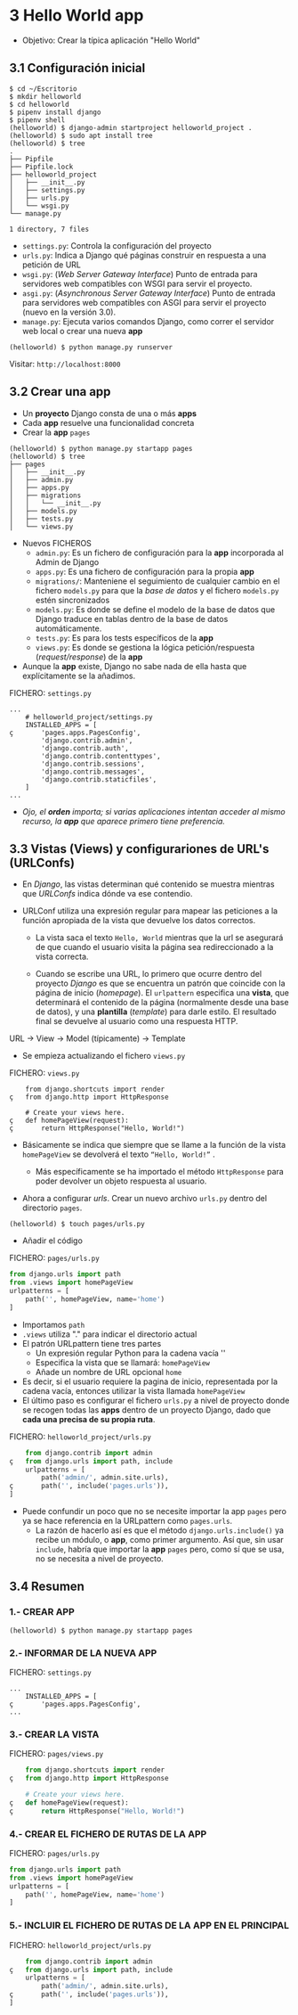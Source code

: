 # 3 Hello World app

- Objetivo: Crear la típica aplicación "Hello World"

## 3.1 Configuración inicial

```
$ cd ~/Escritorio
$ mkdir helloworld
$ cd helloworld
$ pipenv install django
$ pipenv shell
(helloworld) $ django-admin startproject helloworld_project .
(helloworld) $ sudo apt install tree
(helloworld) $ tree
.
├── Pipfile
├── Pipfile.lock
├── helloworld_project
│   ├── __init__.py
│   ├── settings.py
│   ├── urls.py
│   └── wsgi.py
└── manage.py

1 directory, 7 files
```

- `settings.py`: Controla la configuración del proyecto
- `urls.py`: Indica a Django qué páginas construir en respuesta a una petición de URL
- `wsgi.py`: (*Web Server Gateway Interface*) Punto de entrada para servidores web compatibles con WSGI para servir el proyecto.
- `asgi.py`: (*Asynchronous Server Gateway Interface*) Punto de entrada para servidores web compatibles con ASGI para servir el proyecto (nuevo en la versión 3.0).
- `manage.py`: Ejecuta varios comandos Django, como correr el servidor web local o crear una nueva **app**

```
(helloworld) $ python manage.py runserver
```

 Visitar: `http://localhost:8000`

## 3.2 Crear una **app**

- Un **proyecto** Django consta de una o más **apps**
- Cada **app** resuelve una funcionalidad concreta
- Crear la **app** `pages`

```
(helloworld) $ python manage.py startapp pages
(helloworld) $ tree
├── pages
│   ├── __init__.py
│   ├── admin.py
│   ├── apps.py
│   ├── migrations
│   │   └── __init__.py
│   ├── models.py
│   ├── tests.py
│   └── views.py
```

- Nuevos FICHEROS 
  - `admin.py`: Es un fichero de configuración para la **app** incorporada al Admin de Django
  - `apps.py`: Es una fichero de configuración para la propia **app**
  - `migrations/`: Manteniene el seguimiento de cualquier cambio en el fichero `models.py` para que la *base de datos* y el fichero `models.py` estén sincronizados
  - `models.py`: Es donde se define el modelo de la base de datos que Django traduce en tablas dentro de la base de datos automáticamente.
  - `tests.py`: Es para los tests específicos de la **app**
  - `views.py`: Es donde se gestiona la lógica petición/respuesta (*request/response*) de la **app**
- Aunque la **app** existe, Django no sabe nada de ella hasta que explícitamente se la añadimos.

 FICHERO: `settings.py` 

```
...
    # helloworld_project/settings.py
    INSTALLED_APPS = [
ç       'pages.apps.PagesConfig',
        'django.contrib.admin',
        'django.contrib.auth',
        'django.contrib.contenttypes',
        'django.contrib.sessions',
        'django.contrib.messages',
        'django.contrib.staticfiles',
    ]
...
```

- _Ojo, el **orden** importa; si varias aplicaciones intentan acceder al mismo recurso, la **app** que aparece primero tiene preferencia._

## 3.3 Vistas (Views) y configurariones de URL's (URLConfs)

- En *Django*, las vistas determinan qué contenido se muestra mientras que *URLConfs* indica dónde va ese contendio.

- URLConf utiliza una expresión regular para mapear las peticiones a la función apropiada de la vista que devuelve los datos correctos. 

    - La vista saca el texto `Hello, World` mientras que la url se asegurará de que cuando el usuario visita la página sea redireccionado a la vista correcta.

    - Cuando se escribe una URL, lo primero que ocurre dentro del proyecto *Django* es que se encuentra un patrón que coincide con la página de inicio (*homepage*). El `urlpattern` especifica una **vista**, que determinará el contenido de la página (normalmente desde una base de datos), y una **plantilla** (*template*) para darle estilo. El resultado final se devuelve al usuario como una respuesta HTTP.
<div class=text-center>
 URL -> View -> Model (típicamente) -> Template 
</div>

- Se empieza actualizando el fichero `views.py`

 FICHERO: `views.py` 

```
    from django.shortcuts import render
ç   from django.http import HttpResponse

    # Create your views here.
ç   def homePageView(request):
ç       return HttpResponse("Hello, World!")
```

- Básicamente se indica que siempre que se llame a la función de la vista `homePageView` se devolverá el texto `“Hello, World!”` . 

  - Más específicamente se ha importado el método `HttpResponse` para poder devolver un objeto respuesta al usuario.

- Ahora a configurar *urls*. Crear un nuevo archivo `urls.py` dentro del directorio `pages`.

```
(helloworld) $ touch pages/urls.py
```

- Añadir el código

 FICHERO: `pages/urls.py` 

```python
from django.urls import path
from .views import homePageView
urlpatterns = [
    path('', homePageView, name='home')
]
```

- Importamos `path`
- `.views` utiliza "." para indicar el directorio actual
- El patrón URLpattern tiene tres partes 
    - Un expresión regular Python para la cadena vacía ''
    - Especifica la vista que se llamará: `homePageView`
    - Añade un nombre de URL opcional `home`
- Es decir, si el usuario requiere la pagina de inicio, representada por la cadena vacía, entonces utilizar la vista llamada `homePageView`
- El último paso es configurar el fichero `urls.py` a nivel de proyecto donde se recogen todas las **apps** dentro de un proyecto Django, dado que **cada una precisa de su propia ruta**.

 FICHERO: `helloworld_project/urls.py` 

```python
    from django.contrib import admin
ç   from django.urls import path, include
    urlpatterns = [
        path('admin/', admin.site.urls),
ç       path('', include('pages.urls')),
]
```

- Puede confundir un poco que no se necesite importar la app `pages` pero ya se hace referencia en la URLpattern como `pages.urls`.
    - La razón de hacerlo así es que el método `django.urls.include()` ya recibe un módulo, o **app**, como primer argumento. Así que, sin usar `include`, habría que importar la **app** `pages` pero, como sí que se usa, no se necesita a nivel de proyecto.

## 3.4 Resumen

### 1.- CREAR APP 

```
(helloworld) $ python manage.py startapp pages
```

### 2.- INFORMAR DE LA NUEVA APP 

 FICHERO: `settings.py` 

```
...
    INSTALLED_APPS = [
ç       'pages.apps.PagesConfig',
...
```

### 3.- CREAR LA VISTA 

 FICHERO: `pages/views.py` 

```python
    from django.shortcuts import render
ç   from django.http import HttpResponse

    # Create your views here.
ç   def homePageView(request):
ç       return HttpResponse("Hello, World!")
```

### 4.- CREAR EL FICHERO DE RUTAS DE LA APP 

 FICHERO: `pages/urls.py` 

```python
from django.urls import path
from .views import homePageView
urlpatterns = [
    path('', homePageView, name='home')
]
```

### 5.- INCLUIR EL FICHERO DE RUTAS DE LA APP EN EL PRINCIPAL 

 FICHERO: `helloworld_project/urls.py` 

```python
    from django.contrib import admin
ç   from django.urls import path, include
    urlpatterns = [
        path('admin/', admin.site.urls),
ç       path('', include('pages.urls')),
]
```
